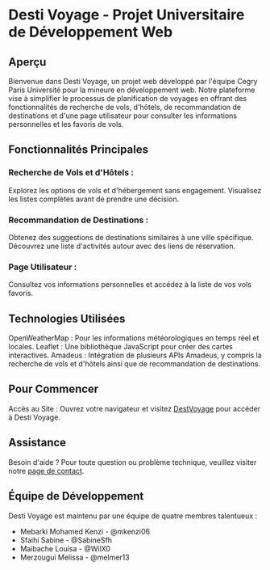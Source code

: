 # Desti Voyage - Projet Universitaire de Développement Web

## Aperçu

Bienvenue dans Desti Voyage, un projet web développé par l'équipe Cegry Paris Université pour la mineure en développement web. Notre plateforme vise à simplifier le processus de planification de voyages en offrant des fonctionnalités de recherche de vols, d'hôtels, de recommandation de destinations et d'une page utilisateur pour consulter les informations personnelles et les favoris de vols.

## Fonctionnalités Principales
### Recherche de Vols et d'Hôtels : 
Explorez les options de vols et d'hébergement sans engagement. Visualisez les listes complètes avant de prendre une décision.

### Recommandation de Destinations :
 Obtenez des suggestions de destinations similaires à une ville spécifique. Découvrez une liste d'activités autour avec des liens de réservation.

### Page Utilisateur : 
Consultez vos informations personnelles et accédez à la liste de vos vols favoris.

## Technologies Utilisées
OpenWeatherMap : Pour les informations météorologiques en temps réel et locales.
Leaflet : Une bibliothèque JavaScript pour créer des cartes interactives.
Amadeus : Intégration de plusieurs APIs Amadeus, y compris la recherche de vols et d'hôtels ainsi que de recommandation de destinations.

## Pour Commencer
Accès au Site : Ouvrez votre navigateur et visitez [DestVoyage](https://destivoyage.alwaysdata.net/) pour accéder à Desti Voyage.

## Assistance
Besoin d'aide ? Pour toute question ou problème technique, veuillez visiter notre [page de contact](https://votre-site.com/contact).

## Équipe de Développement
Desti Voyage est maintenu par une équipe de quatre membres talentueux :

* Mebarki Mohamed Kenzi - @mkenzi06
* Sfaihi Sabine - @SabineSfh
* Maibache Louisa - @WilX0
* Merzougui Melissa - @melmer13